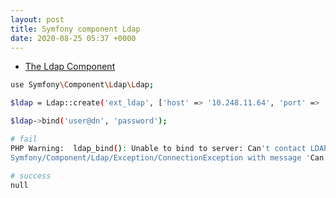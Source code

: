 ```yaml
---
layout: post
title: Symfony component Ldap
date: 2020-08-25 05:37 +0000
---
```


* [The Ldap Component](https://symfony.com/doc/current/components/ldap)



```bash
use Symfony\Component\Ldap\Ldap;

$ldap = Ldap::create('ext_ldap', ['host' => '10.248.11.64', 'port' => '389']);

$ldap->bind('user@dn', 'password');

# fail
PHP Warning:  ldap_bind(): Unable to bind to server: Can't contact LDAP server in /var/www/vendor/symfony/ldap/Adapter/ExtLdap/Connection.php on line 60
Symfony/Component/Ldap/Exception/ConnectionException with message 'Can't contact LDAP server'

# success
null

```

